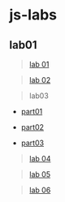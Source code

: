 # js-labs
## lab01
> <a href="https://mahmoud-elbasiony.github.io/js-labs/day1/Lab/index.html">lab 01</a>

> <a href="https://mahmoud-elbasiony.github.io/js-labs/day2/Lab/index.html">lab 02</a>

> lab03
* <a href="https://mahmoud-elbasiony.github.io/js-labs/day3/Lab/part01.html">part01</a>

* <a href="https://mahmoud-elbasiony.github.io/js-labs/day3/Lab/part02.html">part02</a>

* <a href="https://mahmoud-elbasiony.github.io/js-labs/day3/Lab/part03.html">part03</a>

> <a href="https://mahmoud-elbasiony.github.io/js-labs/day4/Lab/lab_oop.html">lab 04</a>

> <a href="https://mahmoud-elbasiony.github.io/js-labs/day5/Lab/Lab05.html">lab 05</a>

> <a href="https://mahmoud-elbasiony.github.io/js-labs/day6/Lab/index.html">lab 06</a>
